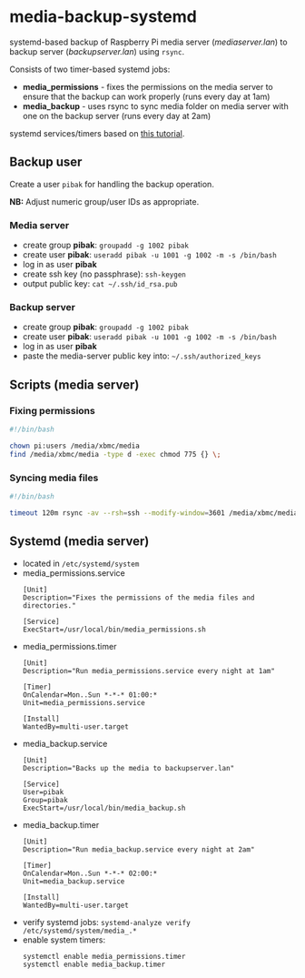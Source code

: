 # media-backup-systemd
systemd-based backup of Raspberry Pi media server (*mediaserver.lan*) to backup server (*backupserver.lan*) using `rsync`.

Consists of two timer-based systemd jobs:
* **media_permissions** - fixes the permissions on the media server to ensure that the backup can work properly (runs every day at 1am)
* **media_backup** - uses rsync to sync media folder on media server with one on the backup server (runs every day at 2am)

systemd services/timers based on [this tutorial](https://documentation.suse.com/smart/systems-management/html/systemd-working-with-timers/index.html).

## Backup user

Create a user `pibak` for handling the backup operation.

**NB:** Adjust numeric group/user IDs as appropriate.

### Media server

* create group **pibak**: `groupadd -g 1002 pibak`
* create user **pibak**: `useradd pibak -u 1001 -g 1002 -m -s /bin/bash`
* log in as user **pibak**
* create ssh key (no passphrase): `ssh-keygen`
* output public key: `cat ~/.ssh/id_rsa.pub`

### Backup server

* create group **pibak**: `groupadd -g 1002 pibak`
* create user **pibak**: `useradd pibak -u 1001 -g 1002 -m -s /bin/bash`
* log in as user **pibak**
* paste the media-server public key into: `~/.ssh/authorized_keys`

## Scripts (media server)

### Fixing permissions

```bash
#!/bin/bash

chown pi:users /media/xbmc/media
find /media/xbmc/media -type d -exec chmod 775 {} \;
```

### Syncing media files

```bash
#!/bin/bash

timeout 120m rsync -av --rsh=ssh --modify-window=3601 /media/xbmc/media/ backupserver.lan:/media/backup/media/xbmc
```

## Systemd (media server)

* located in `/etc/systemd/system`
* media_permissions.service
  ```
  [Unit]
  Description="Fixes the permissions of the media files and directories."
  
  [Service]
  ExecStart=/usr/local/bin/media_permissions.sh
  ```
* media_permissions.timer
  ```
  [Unit]
  Description="Run media_permissions.service every night at 1am"
  
  [Timer]
  OnCalendar=Mon..Sun *-*-* 01:00:*
  Unit=media_permissions.service
  
  [Install]
  WantedBy=multi-user.target
  ```
* media_backup.service
  ```
  [Unit]
  Description="Backs up the media to backupserver.lan"
  
  [Service]
  User=pibak
  Group=pibak
  ExecStart=/usr/local/bin/media_backup.sh
  ```
* media_backup.timer
  ```
  [Unit]
  Description="Run media_backup.service every night at 2am"
  
  [Timer]
  OnCalendar=Mon..Sun *-*-* 02:00:*
  Unit=media_backup.service
  
  [Install]
  WantedBy=multi-user.target
  ```
* verify systemd jobs: `systemd-analyze verify /etc/systemd/system/media_.*`
* enable system timers:
  ```bash
  systemctl enable media_permissions.timer
  systemctl enable media_backup.timer
  ```
  
